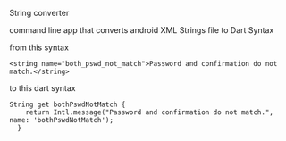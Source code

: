 String converter 

command line app that converts android XML Strings file to Dart Syntax 

from this syntax 
```
<string name="both_pswd_not_match">Password and confirmation do not match.</string>
```

to this dart syntax
```
String get bothPswdNotMatch {
    return Intl.message("Password and confirmation do not match.", name: 'bothPswdNotMatch');
  }
  
```
